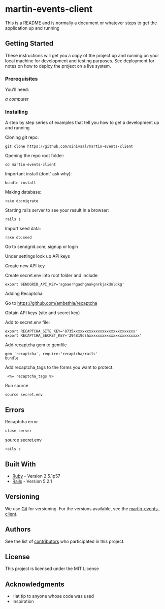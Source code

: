 # martin-events-client

This is a README and is normally a document or whatever steps to get the application up and running

## Getting Started

These instructions will get you a copy of the project up and running on your local machine for development and testing purposes. See deployment for notes on how to deploy the project on a live system.


### Prerequisites

You'll need:

*a computer*

### Installing

A step by step series of examples that tell you how to get a development up and running

Cloning git repo:
```
git clone https://github.com/sinivaal/martin-events-client
```
Opening the repo root folder:
```
cd martin-events-client
```
Important install (dont' ask why):
```
bundle install
```
Making database:
```
rake db:migrate
```
Starting rails server to see your result in a browser:
```
rails s
```
Import seed data:
```
rake db:seed
```
Go to sendgrid.com, signup or login

Under settings look up API keys

Create new API key

Create secret.env into root folder and include:
```
export SENDGRID_API_KEY='agoaerhgaohgnakgnrkjakdnldkg'
```
Adding Recaptcha

Go to https://github.com/ambethia/recaptcha

Obtain API keys (site and secret key)

Add to secret.env file:
```
export RECAPTCHA_SITE_KEY='8735xxxxxxxxxxxxxxxxxxxxxxxxxxxx'
export RECAPTCHA_SECRET_KEY='294819dshxxxxxxxxxxxxxxxxxxxxxxx'
```
Add recaptcha gem to gemfile
```
gem 'recaptcha', require:'recaptcha/rails'
bundle
```
Add recaptcha_tags to the forms you want to protect.
```
 <%= recaptcha_tags %>
 ```
Run source 
```
source secret.env
```
## Errors

Recaptcha error
```
close server
```
source secret.env
```
rails s
```

## Built With

* [Ruby](https://www.ruby-lang.org/en/) - Version 2.5.1p57
* [Rails](https://rubyonrails.org/) - Version 5.2.1


## Versioning

We use [Git](https://git-scm.com/) for versioning. For the versions available, see the [martin-events-client](https://github.com/sinivaal/martin-events-client). 

## Authors

See the list of [contributors](https://github.com/sinivaal/martin-events-client/graphs/contributors) who participated in this project.

## License

This project is licensed under the MIT License

## Acknowledgments

* Hat tip to anyone whose code was used
* Inspiration


